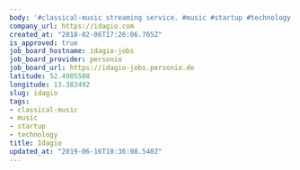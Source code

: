 ```yaml
---
body: '#classical-music streaming service. #music #startup #technology'
company_url: https://idagio.com
created_at: "2018-02-06T17:26:06.765Z"
is_approved: true
job_board_hostname: idagio-jobs
job_board_provider: personio
job_board_url: https://idagio-jobs.personio.de
latitude: 52.4985508
longitude: 13.383492
slug: idagio
tags:
- classical-music
- music
- startup
- technology
title: Idagio
updated_at: "2019-06-16T10:36:08.540Z"
---
```

